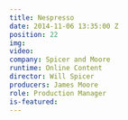 ```yaml
---
title: Nespresso
date: 2014-11-06 13:35:00 Z
position: 22
img: 
video: 
company: Spicer and Moore
runtime: Online Content
director: Will Spicer
producers: James Moore
role: Production Manager
is-featured: 
---
```



